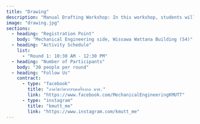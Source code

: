 ```yaml
---
title: "Drawing"
description: "Manual Drafting Workshop: In this workshop, students will be introduced to the fundamentals of engineering drawing, covering 2D drafting, 3D drafting, and isometric projection."
image: "drawing.jpg"
sections:
  - heading: "Registration Point"
    body: "Mechanical Engineering side, Wissawa Wattana Building (S4)"
  - heading: "Activity Schedule"
    list:
      - "Round 1: 10:30 AM - 12:30 PM"
  - heading: "Number of Participants"
    body: "30 people per round"
  - heading: "Follow Us"
    contract:
      - type: "facebook"
        title: "ภาควิชาวิศวกรรมเครื่องกล มจธ."
        link: "https://www.facebook.com/MechanicalEngineeringKMUTT"
      - type: "instagram"
        title: "kmutt_me"
        link: "https://www.instagram.com/kmutt_me"
---
```

